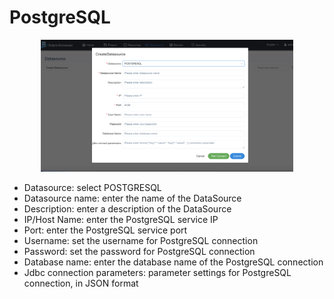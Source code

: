 # PostgreSQL

<p align="center">
   <img src="/img/postgresql-en.png" width="80%" />
 </p>

- Datasource: select POSTGRESQL
- Datasource name: enter the name of the DataSource
- Description: enter a description of the DataSource
- IP/Host Name: enter the PostgreSQL service IP
- Port: enter the PostgreSQL service port
- Username: set the username for PostgreSQL connection
- Password: set the password for PostgreSQL connection
- Database name: enter the database name of the PostgreSQL connection
- Jdbc connection parameters: parameter settings for PostgreSQL connection, in JSON format

